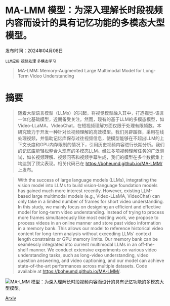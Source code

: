 # MA-LMM 模型：为深入理解长时段视频内容而设计的具有记忆功能的多模态大型模型。

发布时间：2024年04月08日

`LLM应用` `视频处理` `多模态学习`

> MA-LMM: Memory-Augmented Large Multimodal Model for Long-Term Video Understanding

# 摘要

> 随着大型语言模型（LLMs）的兴起，将视觉模型融入其中，打造视觉-语言一体化基础模型，近期备受关注。然而，现有的基于LLM的多模态模型，如Video-LLaMA、VideoChat，在短视频理解方面仅限于处理有限帧数。本研究致力于开发一种针对长视频理解的高效模型。我们另辟蹊径，采用在线处理视频，并借助记忆库保存过往视频信息，使模型能够在不超出LLM的上下文长度和GPU内存限制的情况下，引用历史视频内容进行长期分析。我们的记忆库能轻松整合入现有的多模态LLM。经过多项视频理解任务的广泛测试，如长视频理解、视频问答和视频字幕生成，我们的模型在多个数据集上均达到了顶尖表现。相关代码已在 https://boheumd.github.io/MA-LMM/ 上发布。

> With the success of large language models (LLMs), integrating the vision model into LLMs to build vision-language foundation models has gained much more interest recently. However, existing LLM-based large multimodal models (e.g., Video-LLaMA, VideoChat) can only take in a limited number of frames for short video understanding. In this study, we mainly focus on designing an efficient and effective model for long-term video understanding. Instead of trying to process more frames simultaneously like most existing work, we propose to process videos in an online manner and store past video information in a memory bank. This allows our model to reference historical video content for long-term analysis without exceeding LLMs' context length constraints or GPU memory limits. Our memory bank can be seamlessly integrated into current multimodal LLMs in an off-the-shelf manner. We conduct extensive experiments on various video understanding tasks, such as long-video understanding, video question answering, and video captioning, and our model can achieve state-of-the-art performances across multiple datasets. Code available at https://boheumd.github.io/MA-LMM/.

![MA-LMM 模型：为深入理解长时段视频内容而设计的具有记忆功能的多模态大型模型。](../../../paper_images/2404.05726/x1.png)

[Arxiv](https://arxiv.org/abs/2404.05726)